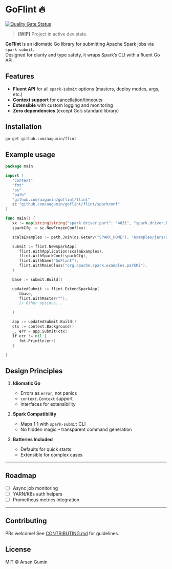 # GoFlint 🔥

[![Quality Gate Status](https://sonarcloud.io/api/project_badges/measure?project=aagumin_goflint&metric=alert_status)](https://sonarcloud.io/summary/new_code?id=aagumin_goflint)

> **[WIP]** Project in active dev state.

**GoFlint** is an idiomatic Go library for submitting Apache Spark jobs via `spark-submit`.  
Designed for clarity and type safety, it wraps Spark’s CLI with a fluent Go API.


## Features

- **Fluent API** for all `spark-submit` options (masters, deploy modes, args, etc.)
- **Context support** for cancellation/timeouts
- **Extensible** with custom logging and monitoring
- **Zero dependencies** (except Go’s standard library)

## Installation

```bash
go get github.com/aagumin/flint
```

## Example usage

```go
package main

import (
   "context"
   "fmt"
   "os"
   "path"
   "github.com/aagumin/goflint/flint"
   sc "github.com/aagumin/goflint/flint/sparkconf"
)

func main() {
   xx := map[string]string{"spark.driver.port": "4031", "spark.driver.host": "localhost"}
   sparkCfg := sc.NewFrozenConf(xx)

   scalaExamples := path.Join(os.Getenv("SPARK_HOME"), "examples/jars/spark-examples_2.12-3.5.3.jar")

   submit := flint.NewSparkApp(
      flint.WithApplication(scalaExamples),
      flint.WithSparkConf(sparkCfg),
      flint.WithName("GoFlint"),
      flint.WithMainClass("org.apache.spark.examples.parkPi"),
   )

   base := submit.Build()

   updatedSubmit := flint.ExtendSparkApp(
      &base,
      flint.WithMaster(""),
      // Other options...

   )

   app := updatedSubmit.Build()
   ctx := context.Background()
   _, err = app.Submit(ctx)
   if err != nil {
      fmt.Println(err)
   }

}

```

## Design Principles

1. **Idiomatic Go**
    - Errors as `error`, not panics
    - `context.Context` support
    - Interfaces for extensibility

2. **Spark Compatibility**
    - Maps 1:1 with `spark-submit` CLI
    - No hidden magic – transparent command generation

3. **Batteries Included**
    - Defaults for quick starts
    - Extensible for complex cases

---

## Roadmap

- [ ] Async job monitoring
- [ ] YARN/K8s auth helpers
- [ ] Prometheus metrics integration

---

## Contributing

PRs welcome! See [CONTRIBUTING.md](CONTRIBUTING.md) for guidelines.

## License

MIT © Arsen Gumin
